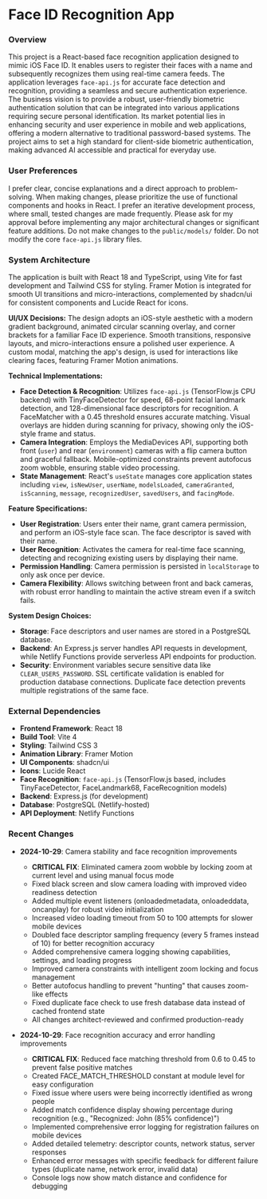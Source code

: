 # Face ID Recognition App

### Overview
This project is a React-based face recognition application designed to mimic iOS Face ID. It enables users to register their faces with a name and subsequently recognizes them using real-time camera feeds. The application leverages `face-api.js` for accurate face detection and recognition, providing a seamless and secure authentication experience. The business vision is to provide a robust, user-friendly biometric authentication solution that can be integrated into various applications requiring secure personal identification. Its market potential lies in enhancing security and user experience in mobile and web applications, offering a modern alternative to traditional password-based systems. The project aims to set a high standard for client-side biometric authentication, making advanced AI accessible and practical for everyday use.

### User Preferences
I prefer clear, concise explanations and a direct approach to problem-solving. When making changes, please prioritize the use of functional components and hooks in React. I prefer an iterative development process, where small, tested changes are made frequently. Please ask for my approval before implementing any major architectural changes or significant feature additions. Do not make changes to the `public/models/` folder. Do not modify the core `face-api.js` library files.

### System Architecture
The application is built with React 18 and TypeScript, using Vite for fast development and Tailwind CSS for styling. Framer Motion is integrated for smooth UI transitions and micro-interactions, complemented by shadcn/ui for consistent components and Lucide React for icons.

**UI/UX Decisions:**
The design adopts an iOS-style aesthetic with a modern gradient background, animated circular scanning overlay, and corner brackets for a familiar Face ID experience. Smooth transitions, responsive layouts, and micro-interactions ensure a polished user experience. A custom modal, matching the app's design, is used for interactions like clearing faces, featuring Framer Motion animations.

**Technical Implementations:**
- **Face Detection & Recognition**: Utilizes `face-api.js` (TensorFlow.js CPU backend) with TinyFaceDetector for speed, 68-point facial landmark detection, and 128-dimensional face descriptors for recognition. A FaceMatcher with a 0.45 threshold ensures accurate matching. Visual overlays are hidden during scanning for privacy, showing only the iOS-style frame and status.
- **Camera Integration**: Employs the MediaDevices API, supporting both front (`user`) and rear (`environment`) cameras with a flip camera button and graceful fallback. Mobile-optimized constraints prevent autofocus zoom wobble, ensuring stable video processing.
- **State Management**: React's `useState` manages core application states including `view`, `isNewUser`, `userName`, `modelsLoaded`, `cameraGranted`, `isScanning`, `message`, `recognizedUser`, `savedUsers`, and `facingMode`.

**Feature Specifications:**
- **User Registration**: Users enter their name, grant camera permission, and perform an iOS-style face scan. The face descriptor is saved with their name.
- **User Recognition**: Activates the camera for real-time face scanning, detecting and recognizing existing users by displaying their name.
- **Permission Handling**: Camera permission is persisted in `localStorage` to only ask once per device.
- **Camera Flexibility**: Allows switching between front and back cameras, with robust error handling to maintain the active stream even if a switch fails.

**System Design Choices:**
- **Storage**: Face descriptors and user names are stored in a PostgreSQL database.
- **Backend**: An Express.js server handles API requests in development, while Netlify Functions provide serverless API endpoints for production.
- **Security**: Environment variables secure sensitive data like `CLEAR_USERS_PASSWORD`. SSL certificate validation is enabled for production database connections. Duplicate face detection prevents multiple registrations of the same face.

### External Dependencies
- **Frontend Framework**: React 18
- **Build Tool**: Vite 4
- **Styling**: Tailwind CSS 3
- **Animation Library**: Framer Motion
- **UI Components**: shadcn/ui
- **Icons**: Lucide React
- **Face Recognition**: `face-api.js` (TensorFlow.js based, includes TinyFaceDetector, FaceLandmark68, FaceRecognition models)
- **Backend**: Express.js (for development)
- **Database**: PostgreSQL (Netlify-hosted)
- **API Deployment**: Netlify Functions

### Recent Changes

- **2024-10-29**: Camera stability and face recognition improvements
  - **CRITICAL FIX**: Eliminated camera zoom wobble by locking zoom at current level and using manual focus mode
  - Fixed black screen and slow camera loading with improved video readiness detection
  - Added multiple event listeners (onloadedmetadata, onloadeddata, oncanplay) for robust video initialization
  - Increased video loading timeout from 50 to 100 attempts for slower mobile devices
  - Doubled face descriptor sampling frequency (every 5 frames instead of 10) for better recognition accuracy
  - Added comprehensive camera logging showing capabilities, settings, and loading progress
  - Improved camera constraints with intelligent zoom locking and focus management
  - Better autofocus handling to prevent "hunting" that causes zoom-like effects
  - Fixed duplicate face check to use fresh database data instead of cached frontend state
  - All changes architect-reviewed and confirmed production-ready

- **2024-10-29**: Face recognition accuracy and error handling improvements
  - **CRITICAL FIX**: Reduced face matching threshold from 0.6 to 0.45 to prevent false positive matches
  - Created FACE_MATCH_THRESHOLD constant at module level for easy configuration
  - Fixed issue where users were being incorrectly identified as wrong people
  - Added match confidence display showing percentage during recognition (e.g., "Recognized: John (85% confidence)")
  - Implemented comprehensive error logging for registration failures on mobile devices
  - Added detailed telemetry: descriptor counts, network status, server responses
  - Enhanced error messages with specific feedback for different failure types (duplicate name, network error, invalid data)
  - Console logs now show match distance and confidence for debugging